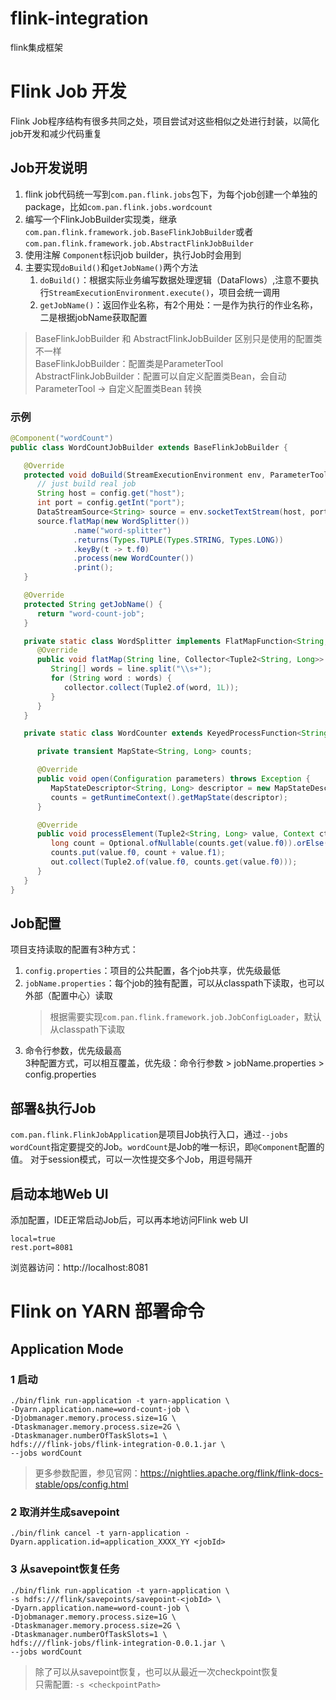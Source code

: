# flink-integration
flink集成框架

# Flink Job 开发
Flink Job程序结构有很多共同之处，项目尝试对这些相似之处进行封装，以简化job开发和减少代码重复

## Job开发说明
1. flink job代码统一写到`com.pan.flink.jobs`包下，为每个job创建一个单独的package，比如`com.pan.flink.jobs.wordcount`
2. 编写一个FlinkJobBuilder实现类，继承 `com.pan.flink.framework.job.BaseFlinkJobBuilder`或者`com.pan.flink.framework.job.AbstractFlinkJobBuilder`
3. 使用注解 `Component`标识job builder，执行Job时会用到
4. 主要实现`doBuild()`和`getJobName()`两个方法
   1) `doBuild()`：根据实际业务编写数据处理逻辑（DataFlows）,注意不要执行`StreamExecutionEnvironment.execute()`，项目会统一调用
   2) `getJobName()`：返回作业名称，有2个用处：一是作为执行的作业名称，二是根据jobName获取配置
> BaseFlinkJobBuilder 和 AbstractFlinkJobBuilder 区别只是使用的配置类不一样  
> BaseFlinkJobBuilder：配置类是ParameterTool  
> AbstractFlinkJobBuilder：配置可以自定义配置类Bean，会自动ParameterTool -> 自定义配置类Bean 转换  


### 示例
```java
@Component("wordCount")
public class WordCountJobBuilder extends BaseFlinkJobBuilder {

   @Override
   protected void doBuild(StreamExecutionEnvironment env, ParameterTool config) {
      // just build real job
      String host = config.get("host");
      int port = config.getInt("port");
      DataStreamSource<String> source = env.socketTextStream(host, port);
      source.flatMap(new WordSplitter())
              .name("word-splitter")
              .returns(Types.TUPLE(Types.STRING, Types.LONG))
              .keyBy(t -> t.f0)
              .process(new WordCounter())
              .print();
   }

   @Override
   protected String getJobName() {
      return "word-count-job";
   }

   private static class WordSplitter implements FlatMapFunction<String, Tuple2<String, Long>> {
      @Override
      public void flatMap(String line, Collector<Tuple2<String, Long>> collector) throws Exception {
         String[] words = line.split("\\s+");
         for (String word : words) {
            collector.collect(Tuple2.of(word, 1L));
         }
      }
   }

   private static class WordCounter extends KeyedProcessFunction<String, Tuple2<String, Long>, Tuple2<String, Long>> {

      private transient MapState<String, Long> counts;

      @Override
      public void open(Configuration parameters) throws Exception {
         MapStateDescriptor<String, Long> descriptor = new MapStateDescriptor<>("wordCount", Types.STRING, Types.LONG);
         counts = getRuntimeContext().getMapState(descriptor);
      }

      @Override
      public void processElement(Tuple2<String, Long> value, Context ctx, Collector<Tuple2<String, Long>> out) throws Exception {
         long count = Optional.ofNullable(counts.get(value.f0)).orElse(0L);
         counts.put(value.f0, count + value.f1);
         out.collect(Tuple2.of(value.f0, counts.get(value.f0)));
      }
   }
}
```
## Job配置
项目支持读取的配置有3种方式：
1) `config.properties`：项目的公共配置，各个job共享，优先级最低
2) `jobName.properties`：每个job的独有配置，可以从classpath下读取，也可以外部（配置中心）读取
    > 根据需要实现`com.pan.flink.framework.job.JobConfigLoader`，默认从classpath下读取
3) 命令行参数，优先级最高  
3种配置方式，可以相互覆盖，优先级：命令行参数 > jobName.properties > config.properties

## 部署&执行Job
`com.pan.flink.FlinkJobApplication`是项目Job执行入口，通过`--jobs wordCount`指定要提交的Job。`wordCount`是Job的唯一标识，即`@Component`配置的值。
对于session模式，可以一次性提交多个Job，用逗号隔开

## 启动本地Web UI
添加配置，IDE正常启动Job后，可以再本地访问Flink web UI
```properties
local=true
rest.port=8081
```
浏览器访问：http://localhost:8081

# Flink on YARN 部署命令

## Application Mode

### 1 启动
```shell
./bin/flink run-application -t yarn-application \
-Dyarn.application.name=word-count-job \
-Djobmanager.memory.process.size=1G \
-Dtaskmanager.memory.process.size=2G \
-Dtaskmanager.numberOfTaskSlots=1 \
hdfs:///flink-jobs/flink-integration-0.0.1.jar \
--jobs wordCount 
```
> 更多参数配置，参见官网：https://nightlies.apache.org/flink/flink-docs-stable/ops/config.html

### 2 取消并生成savepoint
```shell
./bin/flink cancel -t yarn-application -Dyarn.application.id=application_XXXX_YY <jobId>
```
### 3 从savepoint恢复任务
```shell
./bin/flink run-application -t yarn-application \
-s hdfs:///flink/savepoints/savepoint-<jobId> \
-Dyarn.application.name=word-count-job \
-Djobmanager.memory.process.size=1G \
-Dtaskmanager.memory.process.size=2G \
-Dtaskmanager.numberOfTaskSlots=1 \
hdfs:///flink-jobs/flink-integration-0.0.1.jar \
--jobs wordCount 
```
>除了可以从savepoint恢复，也可以从最近一次checkpoint恢复  
> 只需配置: `-s <checkpointPath>`